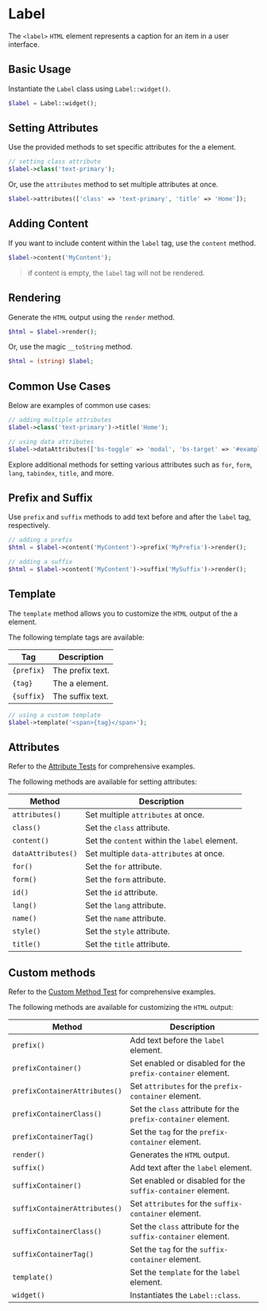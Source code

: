 # Label

The `<label>` `HTML` element represents a caption for an item in a user interface.

## Basic Usage

Instantiate the `Label` class using `Label::widget()`.

```php
$label = Label::widget();
```

## Setting Attributes

Use the provided methods to set specific attributes for the a element.

```php
// setting class attribute
$label->class('text-primary');
```

Or, use the `attributes` method to set multiple attributes at once.

```php
$label->attributes(['class' => 'text-primary', 'title' => 'Home']);
```

## Adding Content

If you want to include content within the `label` tag, use the `content` method.

```php
$label->content('MyContent');
```

> if content is empty, the `label` tag will not be rendered.


## Rendering

Generate the `HTML` output using the `render` method.

```php
$html = $label->render();
```

Or, use the magic `__toString` method.

```php
$html = (string) $label;
```

## Common Use Cases

Below are examples of common use cases:

```php
// adding multiple attributes
$label->class('text-primary')->title('Home');

// using data attributes
$label->dataAttributes(['bs-toggle' => 'modal', 'bs-target' => '#exampleModal', 'analytics' => 'trackClick']);
```

Explore additional methods for setting various attributes such as `for`, `form`, `lang`, `tabindex`, `title`, and more.

## Prefix and Suffix

Use `prefix` and `suffix` methods to add text before and after the `label` tag, respectively.

```php
// adding a prefix
$html = $label->content('MyContent')->prefix('MyPrefix')->render();

// adding a suffix
$html = $label->content('MyContent')->suffix('MySuffix')->render();
```

## Template

The `template` method allows you to customize the `HTML` output of the a element.

The following template tags are available:

| Tag        | Description      |
| ---------- | ---------------- |
| `{prefix}` | The prefix text. |
| `{tag}`    | The a element.   |
| `{suffix}` | The suffix text. |

```php
// using a custom template
$label->template('<span>{tag}</span>');
```

## Attributes

Refer to the [Attribute Tests](https://github.com/php-forge/html/blob/main/tests/FormControl/Label/AttributeTest.php)
for comprehensive examples.

The following methods are available for setting attributes:

| Method            | Description                                                                                      |
| ----------------- | ------------------------------------------------------------------------------------------------ |
| `attributes()`    | Set multiple `attributes` at once.                                                               |
| `class()`         | Set the `class` attribute.                                                                       |
| `content()`       | Set the `content` within the `label` element.                                                    |
| `dataAttributes()`| Set multiple `data-attributes` at once.                                                          |
| `for()`           | Set the `for` attribute.                                                                         |
| `form()`          | Set the `form` attribute.                                                                        |
| `id()`            | Set the `id` attribute.                                                                          |
| `lang()`          | Set the `lang` attribute.                                                                        |
| `name()`          | Set the `name` attribute.                                                                        |
| `style()`         | Set the `style` attribute.                                                                       |
| `title()`         | Set the `title` attribute.                                                                       |

## Custom methods

Refer to the [Custom Method Test](https://github.com/php-forge/html/blob/main/tests/FormControl/Label/CustomMethodTest.php)
for comprehensive examples.

The following methods are available for customizing the `HTML` output:

| Method                       | Description                                                                           |
| ---------------------------- | ------------------------------------------------------------------------------------- |
| `prefix()`                   | Add text before the `label` element.                                                  |
| `prefixContainer()`          | Set enabled or disabled for the `prefix-container` element.                           |
| `prefixContainerAttributes()`| Set `attributes` for the `prefix-container` element.                                  |                                            
| `prefixContainerClass()`     | Set the `class` attribute for the `prefix-container` element.                         |
| `prefixContainerTag()`       | Set the `tag` for the `prefix-container` element.                                     |
| `render()`                   | Generates the `HTML` output.                                                          |
| `suffix()`                   | Add text after the `label` element.                                                   |
| `suffixContainer()`          | Set enabled or disabled for the `suffix-container` element.                           |
| `suffixContainerAttributes()`| Set `attributes` for the `suffix-container` element.                                  |
| `suffixContainerClass()`     | Set the `class` attribute for the `suffix-container` element.                         |
| `suffixContainerTag()`       | Set the `tag` for the `suffix-container` element.                                     |
| `template()`                 | Set the `template` for the `label` element.                                           |
| `widget()`                   | Instantiates the `Label::class`.                                                      |
